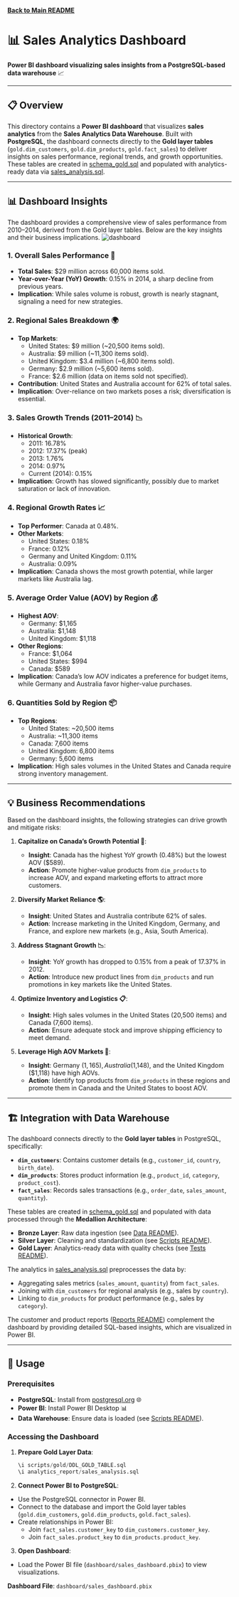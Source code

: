 **[Back to Main README](../README.md)**

# 📊 Sales Analytics Dashboard

**Power BI dashboard visualizing sales insights from a PostgreSQL-based data warehouse** 📈

---

## 📋 Overview

This directory contains a **Power BI dashboard** that visualizes **sales analytics** from the **Sales Analytics Data Warehouse**. Built with **PostgreSQL**, the dashboard connects directly to the **Gold layer tables** (`gold.dim_customers`, `gold.dim_products`, `gold.fact_sales`) to deliver insights on sales performance, regional trends, and growth opportunities. These tables are created in [schema_gold.sql](https://github.com/jimi121/Data-Warehouse-Projects/blob/main/Sales%20Analytics%20Data%20Warehouse/scripts/Gold/DDL%20Gold%20Table.sql) and populated with analytics-ready data via [sales_analysis.sql](../analytics_report/sales_analysis.sql).

---

## 📊 Dashboard Insights

The dashboard provides a comprehensive view of sales performance from 2010–2014, derived from the Gold layer tables. Below are the key insights and their business implications.
![dashboard](https://github.com/jimi121/Data-Warehouse-Projects/blob/main/Sales%20Analytics%20Data%20Warehouse/dashboard/Dashboard.PNG)
### 1. Overall Sales Performance 📅
- **Total Sales**: $29 million across 60,000 items sold.
- **Year-over-Year (YoY) Growth**: 0.15% in 2014, a sharp decline from previous years.
- **Implication**: While sales volume is robust, growth is nearly stagnant, signaling a need for new strategies.

### 2. Regional Sales Breakdown 🌍
- **Top Markets**:
  - United States: $9 million (~20,500 items sold).
  - Australia: $9 million (~11,300 items sold).
  - United Kingdom: $3.4 million (~6,800 items sold).
  - Germany: $2.9 million (~5,600 items sold).
  - France: $2.6 million (data on items sold not specified).
- **Contribution**: United States and Australia account for 62% of total sales.
- **Implication**: Over-reliance on two markets poses a risk; diversification is essential.

### 3. Sales Growth Trends (2011–2014) 📉
- **Historical Growth**:
  - 2011: 16.78%
  - 2012: 17.37% (peak)
  - 2013: 1.76%
  - 2014: 0.97%
  - Current (2014): 0.15%
- **Implication**: Growth has slowed significantly, possibly due to market saturation or lack of innovation.

### 4. Regional Growth Rates 📈
- **Top Performer**: Canada at 0.48%.
- **Other Markets**:
  - United States: 0.18%
  - France: 0.12%
  - Germany and United Kingdom: 0.11%
  - Australia: 0.09%
- **Implication**: Canada shows the most growth potential, while larger markets like Australia lag.

### 5. Average Order Value (AOV) by Region 💰
- **Highest AOV**:
  - Germany: $1,165
  - Australia: $1,148
  - United Kingdom: $1,118
- **Other Regions**:
  - France: $1,064
  - United States: $994
  - Canada: $589
- **Implication**: Canada’s low AOV indicates a preference for budget items, while Germany and Australia favor higher-value purchases.

### 6. Quantities Sold by Region 📦
- **Top Regions**:
  - United States: ~20,500 items
  - Australia: ~11,300 items
  - Canada: 7,600 items
  - United Kingdom: 6,800 items
  - Germany: 5,600 items
- **Implication**: High sales volumes in the United States and Canada require strong inventory management.

---

## 💡 Business Recommendations

Based on the dashboard insights, the following strategies can drive growth and mitigate risks:

1. **Capitalize on Canada’s Growth Potential 🚀**:
   - **Insight**: Canada has the highest YoY growth (0.48%) but the lowest AOV ($589).
   - **Action**: Promote higher-value products from `dim_products` to increase AOV, and expand marketing efforts to attract more customers.

2. **Diversify Market Reliance 🌎**:
   - **Insight**: United States and Australia contribute 62% of sales.
   - **Action**: Increase marketing in the United Kingdom, Germany, and France, and explore new markets (e.g., Asia, South America).

3. **Address Stagnant Growth 📉**:
   - **Insight**: YoY growth has dropped to 0.15% from a peak of 17.37% in 2012.
   - **Action**: Introduce new product lines from `dim_products` and run promotions in key markets like the United States.

4. **Optimize Inventory and Logistics 📋**:
   - **Insight**: High sales volumes in the United States (20,500 items) and Canada (7,600 items).
   - **Action**: Ensure adequate stock and improve shipping efficiency to meet demand.

5. **Leverage High AOV Markets 💸**:
   - **Insight**: Germany ($1,165), Australia ($1,148), and the United Kingdom ($1,118) have high AOVs.
   - **Action**: Identify top products from `dim_products` in these regions and promote them in Canada and the United States to boost AOV.

---

## 🏗️ Integration with Data Warehouse

The dashboard connects directly to the **Gold layer tables** in PostgreSQL, specifically:
- **`dim_customers`**: Contains customer details (e.g., `customer_id`, `country`, `birth_date`).
- **`dim_products`**: Stores product information (e.g., `product_id`, `category`, `product_cost`).
- **`fact_sales`**: Records sales transactions (e.g., `order_date`, `sales_amount`, `quantity`).

These tables are created in [schema_gold.sql](../scripts/Gold/DDL%Gold%Table.sql) and populated with data processed through the **Medallion Architecture**:
- **Bronze Layer**: Raw data ingestion (see [Data README](../data/README.md)).
- **Silver Layer**: Cleaning and standardization (see [Scripts README](../scripts/README.md)).
- **Gold Layer**: Analytics-ready data with quality checks (see [Tests README](../tests/README.md)).

The analytics in [sales_analysis.sql](../scripts/Gold/sales_analysis.sql) preprocesses the data by:
- Aggregating sales metrics (`sales_amount`, `quantity`) from `fact_sales`.
- Joining with `dim_customers` for regional analysis (e.g., sales by `country`).
- Linking to `dim_products` for product performance (e.g., sales by `category`).

The customer and product reports ([Reports README](../analytics_report/README.md)) complement the dashboard by providing detailed SQL-based insights, which are visualized in Power BI.

---

## 🚀 Usage

### Prerequisites
- **PostgreSQL**: Install from [postgresql.org](https://www.postgresql.org/download/) 🌐
- **Power BI**: Install Power BI Desktop 📊
- **Data Warehouse**: Ensure data is loaded (see [Scripts README](../scripts/README.md)).

### Accessing the Dashboard
1. **Prepare Gold Layer Data**:
   ```sql
   \i scripts/gold/DDL_GOLD_TABLE.sql
   \i analytics_report/sales_analysis.sql
   ```

2. **Connect Power BI to PostgreSQL**:

- Use the PostgreSQL connector in Power BI.
-  Connect to the database and import the Gold layer tables (`gold.dim_customers`, `gold.dim_products`, `gold.fact_sales`).
- Create relationships in Power BI:
    - Join `fact_sales.customer_key` to `dim_customers.customer_key`.
    - Join `fact_sales.product_key` to `dim_products.product_key`.

3. **Open Dashboard**:

- Load the Power BI file (`dashboard/sales_dashboard.pbix`) to view visualizations.

**Dashboard File**: `dashboard/sales_dashboard.pbix`
